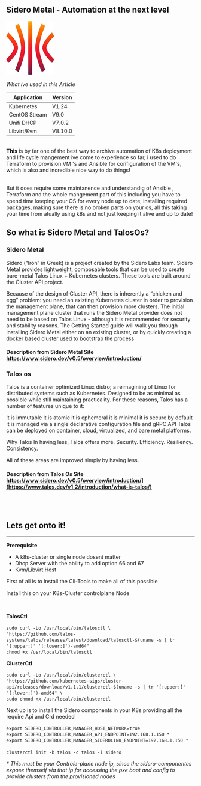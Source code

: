 <!DOCTYPE html>
<link rel="stylesheet" type="text/css" href="https://fonts.googleapis.com/css?family=Dosis&display=swap">
<html>
<body>

## Sidero Metal - Automation at the next level
![alt text](https://github.com/fontexD/k8s/blob/main/sidero/logo.jpg)

<i>What ive used in this Article</i>

| Application | Version |
| ------------- | ------------- |
| Kubernetes  | V1.24  |
| CentOS Stream  | V9.0  |
| Unifi DHCP| V7.0.2 |
| Libvirt/Kvm| V8.10.0 |

<br>
<b>This</b> is by far one of the best way to archive automation of K8s deployment and life cycle mangement ive come to experience so far, i used to do Terraform to provision VM 's and Ansible for configuration of the VM's, which is also and incredible nice way to do things!

<br>
<br>

But it does require some maintanence and understandig of Ansible , Terraform and the whole mangement part of this including you have to spend time keeping your OS for every node up to date, installing required packages, making sure there is no broken parts on your os, all this taking your time from atually using k8s and not just keeping it alive and up to date!

## So what is Sidero Metal and TalosOs? 

### Sidero Metal
Sidero (“Iron” in Greek) is a project created by the Sidero Labs team. Sidero Metal provides lightweight, composable tools that can be used to create bare-metal Talos Linux + Kubernetes clusters. These tools are built around the Cluster API project.

Because of the design of Cluster API, there is inherently a “chicken and egg” problem: you need an existing Kubernetes cluster in order to provision the management plane, that can then provision more clusters. The initial management plane cluster that runs the Sidero Metal provider does not need to be based on Talos Linux - although it is recommended for security and stability reasons. The Getting Started guide will walk you through installing Sidero Metal either on an existing cluster, or by quickly creating a docker based cluster used to bootstrap the process

#### Description from Sidero Metal Site https://www.sidero.dev/v0.5/overview/introduction/


### Talos os

Talos is a container optimized Linux distro; a reimagining of Linux for distributed systems such as Kubernetes. Designed to be as minimal as possible while still maintaining practicality. For these reasons, Talos has a number of features unique to it:

it is immutable
it is atomic
it is ephemeral
it is minimal
it is secure by default
it is managed via a single declarative configuration file and gRPC API
Talos can be deployed on container, cloud, virtualized, and bare metal platforms.

Why Talos
In having less, Talos offers more. Security. Efficiency. Resiliency. Consistency.

All of these areas are improved simply by having less.

#### Description from Talos Os Site https://www.sidero.dev/v0.5/overview/introduction/](https://www.talos.dev/v1.2/introduction/what-is-talos/)
<br>
<br>
    
        
## Lets get onto it!
        
 ---
<b>Prerequisite</b>
- A k8s-cluster or single node dosent matter
- Dhcp Server with the ability to add option 66 and 67
- Kvm/Libvirt Host
        
        
First of all is to install the Cli-Tools to make all of this possible
        
Install this on your K8s-Cluster controlplane Node

<br>
        
        
<b>TalosCtl </b>
     
````
sudo curl -Lo /usr/local/bin/talosctl \
"https://github.com/talos-systems/talos/releases/latest/download/talosctl-$(uname -s | tr '[:upper:]' '[:lower:]')-amd64"
chmod +x /usr/local/bin/talosctl
````
    
<b>ClusterCtl </b>
     
````
sudo curl -Lo /usr/local/bin/clusterctl \
"https://github.com/kubernetes-sigs/cluster-api/releases/download/v1.1.1/clusterctl-$(uname -s | tr '[:upper:]' '[:lower:]')-amd64" \
sudo chmod +x /usr/local/bin/clusterctl
````

    
Next up is to install the Sidero components in your K8s providing all the require Api and Crd needed

````
export SIDERO_CONTROLLER_MANAGER_HOST_NETWORK=true
export SIDERO_CONTROLLER_MANAGER_API_ENDPOINT=192.168.1.150 *
export SIDERO_CONTROLLER_MANAGER_SIDEROLINK_ENDPOINT=192.168.1.150 *

clusterctl init -b talos -c talos -i sidero
````
<i>* This must be your Controle-plane node ip, since the sidero-componentes expose themself via that ip for accessing the pxe boot and config to provide clusters from the provisioned nodes </i>
</body>
</html>
